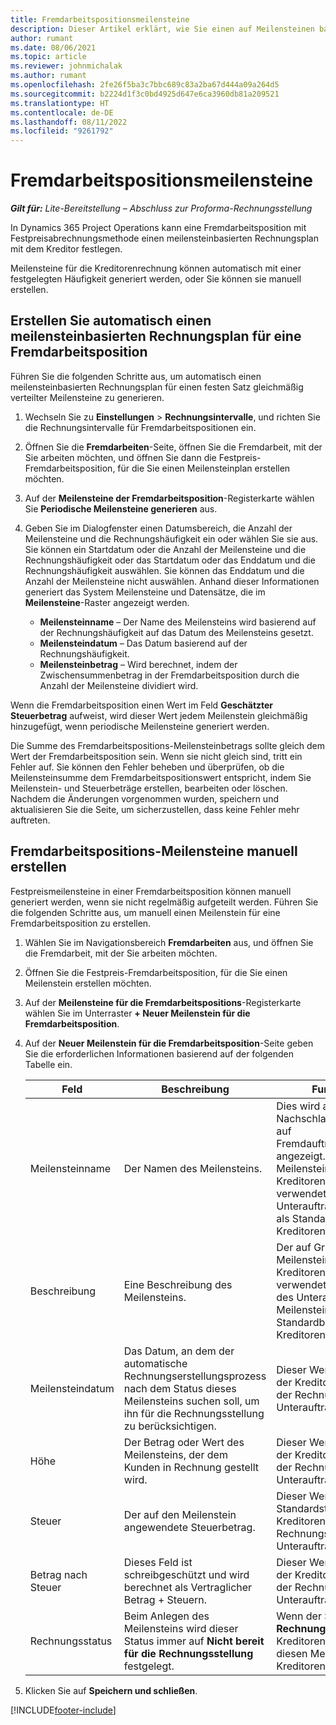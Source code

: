 ```yaml
---
title: Fremdarbeitspositionsmeilensteine
description: Dieser Artikel erklärt, wie Sie einen auf Meilensteinen basierenden Rechnungszeitplan für einen Untervertrag mit einem Lieferanten erstellen und pflegen können.
author: rumant
ms.date: 08/06/2021
ms.topic: article
ms.reviewer: johnmichalak
ms.author: rumant
ms.openlocfilehash: 2fe26f5ba3c7bbc689c83a2ba67d444a09a264d5
ms.sourcegitcommit: b2224d1f3c0bd4925d647e6ca3960db81a209521
ms.translationtype: HT
ms.contentlocale: de-DE
ms.lasthandoff: 08/11/2022
ms.locfileid: "9261792"
---
```

# <a name="subcontract-line-milestones"></a>Fremdarbeitspositionsmeilensteine

_**Gilt für:** Lite-Bereitstellung – Abschluss zur Proforma-Rechnungsstellung_

In Dynamics 365 Project Operations kann eine Fremdarbeitsposition mit Festpreisabrechnungsmethode einen meilensteinbasierten Rechnungsplan mit dem Kreditor festlegen.

Meilensteine für die Kreditorenrechnung können automatisch mit einer festgelegten Häufigkeit generiert werden, oder Sie können sie manuell erstellen.

## <a name="automatically-create-a-milestone-based-invoice-schedule-for-a-subcontract-line"></a>Erstellen Sie automatisch einen meilensteinbasierten Rechnungsplan für eine Fremdarbeitsposition

Führen Sie die folgenden Schritte aus, um automatisch einen meilensteinbasierten Rechnungsplan für einen festen Satz gleichmäßig verteilter Meilensteine zu generieren.

1. Wechseln Sie zu **Einstellungen** > **Rechnungsintervalle**, und richten Sie die Rechnungsintervalle für Fremdarbeitspositionen ein.
2. Öffnen Sie die **Fremdarbeiten**-Seite, öffnen Sie die Fremdarbeit, mit der Sie arbeiten möchten, und öffnen Sie dann die Festpreis-Fremdarbeitsposition, für die Sie einen Meilensteinplan erstellen möchten.
3. Auf der **Meilensteine der Fremdarbeitsposition**-Registerkarte wählen Sie **Periodische Meilensteine generieren** aus.
4. Geben Sie im Dialogfenster einen Datumsbereich, die Anzahl der Meilensteine und die Rechnungshäufigkeit ein oder wählen Sie sie aus. Sie können ein Startdatum oder die Anzahl der Meilensteine und die Rechnungshäufigkeit oder das Startdatum oder das Enddatum und die Rechnungshäufigkeit auswählen. Sie können das Enddatum und die Anzahl der Meilensteine nicht auswählen.
Anhand dieser Informationen generiert das System Meilensteine und Datensätze, die im **Meilensteine**-Raster angezeigt werden.

   - **Meilensteinname** – Der Name des Meilensteins wird basierend auf der Rechnungshäufigkeit auf das Datum des Meilensteins gesetzt.
   - **Meilensteindatum** – Das Datum basierend auf der Rechnungshäufigkeit.
   - **Meilensteinbetrag** – Wird berechnet, indem der Zwischensummenbetrag in der Fremdarbeitsposition durch die Anzahl der Meilensteine dividiert wird.

Wenn die Fremdarbeitsposition einen Wert im Feld **Geschätzter Steuerbetrag** aufweist, wird dieser Wert jedem Meilenstein gleichmäßig hinzugefügt, wenn periodische Meilensteine generiert werden.

Die Summe des Fremdarbeitspositions-Meilensteinbetrags sollte gleich dem Wert der Fremdarbeitsposition sein. Wenn sie nicht gleich sind, tritt ein Fehler auf. Sie können den Fehler beheben und überprüfen, ob die Meilensteinsumme dem Fremdarbeitspositionswert entspricht, indem Sie Meilenstein- und Steuerbeträge erstellen, bearbeiten oder löschen. Nachdem die Änderungen vorgenommen wurden, speichern und aktualisieren Sie die Seite, um sicherzustellen, dass keine Fehler mehr auftreten.

## <a name="manually-create-subcontract-line-milestones"></a>Fremdarbeitspositions-Meilensteine manuell erstellen

Festpreismeilensteine in einer Fremdarbeitsposition können manuell generiert werden, wenn sie nicht regelmäßig aufgeteilt werden. Führen Sie die folgenden Schritte aus, um manuell einen Meilenstein für eine Fremdarbeitsposition zu erstellen.

1. Wählen Sie im Navigationsbereich **Fremdarbeiten** aus, und öffnen Sie die Fremdarbeit, mit der Sie arbeiten möchten.
2. Öffnen Sie die Festpreis-Fremdarbeitsposition, für die Sie einen Meilenstein erstellen möchten.
3. Auf der **Meilensteine für die Fremdarbeitspositions**-Registerkarte wählen Sie im Unterraster **+ Neuer Meilenstein für die Fremdarbeitsposition**.
4. Auf der **Neuer Meilenstein für die Fremdarbeitsposition**-Seite geben Sie die erforderlichen Informationen basierend auf der folgenden Tabelle ein.

    | Feld | Beschreibung |Funktionsauswirkung|
    | --- | --- |----------------------|
    | Meilensteinname | Der Namen des Meilensteins. |Dies wird als erste Spalte in allen Nachschlagevorgängen basierend auf Fremdauftragspositionsmeilensteinen angezeigt. Der auf Grundlage dieses Meilensteins erstellte Kreditorenrechnungsposten verwendet auch den Namen des Unterauftragsposten-Meilensteins als Standardnamen des Kreditorenrechnungspostens.|
    | Beschreibung | Eine Beschreibung des Meilensteins. |Der auf Grundlage dieses Meilensteins erstellte Kreditorenrechnungsposten verwendet auch die Beschreibung des Unterauftragsposten-Meilensteins als Standardbeschreibung des Kreditorenrechnungspostens.|
    | Meilensteindatum | Das Datum, an dem der automatische Rechnungserstellungsprozess nach dem Status dieses Meilensteins suchen soll, um ihn für die Rechnungsstellung zu berücksichtigen.| Dieser Wert wird als Standarddatum der Kreditorenrechnungsposition bei der Rechnungsstellung für diese Unterauftragsposition verwendet. |
    | Höhe | Der Betrag oder Wert des Meilensteins, der dem Kunden in Rechnung gestellt wird. |Dieser Wert wird als Standardbetrag der Kreditorenrechnungsposition bei der Rechnungsstellung für diese Unterauftragsposition verwendet. |
    | Steuer | Der auf den Meilenstein angewendete Steuerbetrag.| Dieser Wert wird als Standardsteuerbetrag der Kreditorenrechnungsposition bei der Rechnungsstellung für diese Unterauftragsposition verwendet. |
    | Betrag nach Steuer | Dieses Feld ist schreibgeschützt und wird berechnet als Vertraglicher Betrag + Steuern.|Dieser Wert wird als Standardwert der Kreditorenrechnungsposition bei der Rechnungsstellung für diese Unterauftragsposition verwendet. |
    | Rechnungsstatus | Beim Anlegen des Meilensteins wird dieser Status immer auf **Nicht bereit für die Rechnungsstellung** festgelegt.|  Wenn der Status **Bereit für Rechnung** ist, enthält die Kreditorenrechnungserstellung diesen Meilenstein in der Kreditorenrechnung. |

5. Klicken Sie auf **Speichern und schließen**.


[!INCLUDE[footer-include](../../includes/footer-banner.md)]

